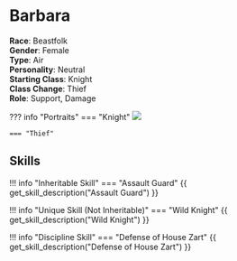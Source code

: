 # Barbara

**Race**: Beastfolk  
**Gender**: Female  
**Type**: Air  
**Personality**: Neutral  
**Starting Class**: Knight  
**Class Change**: Thief  
**Role**: Support, Damage

??? info "Portraits"
    === "Knight"
        ![](../img/barbara-knight.png)

    === "Thief"

## Skills

!!! info "Inheritable Skill"
    === "Assault Guard"
        {{ get_skill_description("Assault Guard") }}
        
!!! info "Unique Skill (Not Inheritable)"
    === "Wild Knight"
        {{ get_skill_description("Wild Knight") }}
        
!!! info "Discipline Skill"
    === "Defense of House Zart"
        {{ get_skill_description("Defense of House Zart") }}
